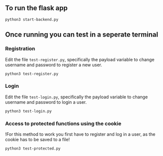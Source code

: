## To run the flask app

`python3 start-backend.py`

## Once running you can test in a seperate terminal

### Registration

Edit the file `test-register.py`, specifically the payload variable to change username and password to register a new user.

`python3 test-register.py`

### Login

Edit the file `test-login.py`, specifically the payload variable to change username and password to login a user.

`python3 test-login.py`

### Access to protected functions using the cookie

!For this method to work you first have to register and log in a user, as the cookie has to be saved to a file!

`python3 test-protected.py`
